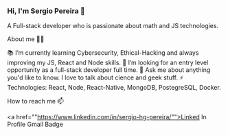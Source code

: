 ### Hi, I'm Sergio Pereira 👋

A Full-stack developer who is passionate about math and JS technologies.

About me 👨‍💻

📚 I’m currently learning Cybersecurity, Ethical-Hacking and always improving my JS, React and Node skills.
🧐 I’m looking for an entry level opportunity as a full-stack developer full time.
💬 Ask me about anything you'd like to know. I love to talk about cience and geek stuff.
⚡ Technologies: React, Node, React-Native, MongoDB, PostegreSQL, Docker.

How to reach me 📫

<a href=""https://www.linkedin.com/in/sergio-hg-pereira/"">Linked In Profile</a>
Gmail Badge
